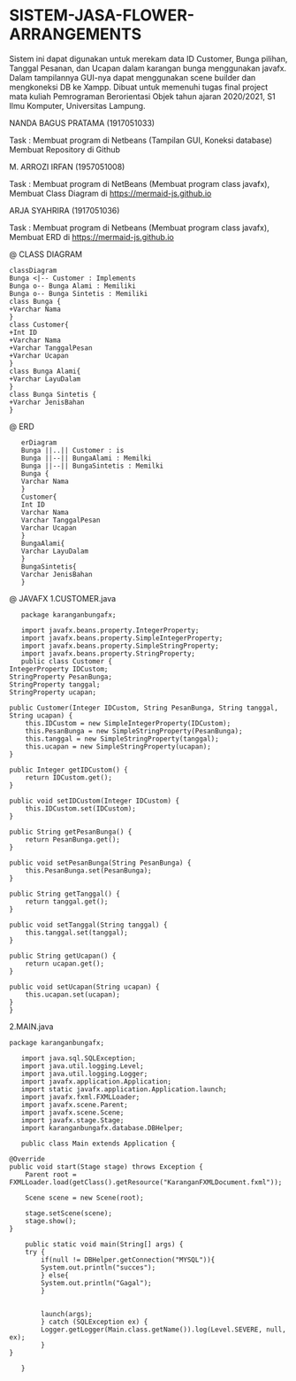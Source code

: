 # SISTEM-JASA-FLOWER-ARRANGEMENTS
Sistem ini dapat digunakan untuk merekam data ID Customer, Bunga pilihan, Tanggal Pesanan, dan Ucapan dalam karangan bunga menggunakan javafx. Dalam tampilannya GUI-nya dapat menggunakan scene builder dan mengkoneksi DB ke Xampp. Dibuat untuk memenuhi tugas final project mata kuliah Pemrograman Berorientasi Objek tahun ajaran 2020/2021, S1 Ilmu Komputer, Universitas Lampung.

NANDA BAGUS PRATAMA (1917051033)

Task : Membuat program di Netbeans (Tampilan GUI, Koneksi database)
       Membuat Repository di Github


M. ARROZI IRFAN (1957051008)

Task : Membuat program di NetBeans (Membuat program class javafx),
       Membuat Class Diagram di https://mermaid-js.github.io


ARJA SYAHRIRA (1917051036)

Task : Membuat program di Netbeans (Membuat program class javafx),
       Membuat ERD di https://mermaid-js.github.io



@ CLASS DIAGRAM
      
    classDiagram
    Bunga <|-- Customer : Implements
    Bunga o-- Bunga Alami : Memiliki
    Bunga o-- Bunga Sintetis : Memiliki
    class Bunga {
    +Varchar Nama    
    }
    class Customer{
    +Int ID
    +Varchar Nama
    +Varchar TanggalPesan
    +Varchar Ucapan
    }
    class Bunga Alami{
    +Varchar LayuDalam
    }
    class Bunga Sintetis {
    +Varchar JenisBahan
    }



@ ERD

       erDiagram
       Bunga ||..|| Customer : is
       Bunga ||--|| BungaAlami : Memilki
       Bunga ||--|| BungaSintetis : Memilki   
       Bunga {
       Varchar Nama
       }
       Customer{
       Int ID
       Varchar Nama
       Varchar TanggalPesan
       Varchar Ucapan
       }
       BungaAlami{
       Varchar LayuDalam
       }
       BungaSintetis{
       Varchar JenisBahan
       }
    
    
 @ JAVAFX
 1.CUSTOMER.java
  
       package karanganbungafx;

       import javafx.beans.property.IntegerProperty;
       import javafx.beans.property.SimpleIntegerProperty;
       import javafx.beans.property.SimpleStringProperty;
       import javafx.beans.property.StringProperty;
       public class Customer {
    IntegerProperty IDCustom;
    StringProperty PesanBunga;
    StringProperty tanggal;
    StringProperty ucapan;

    public Customer(Integer IDCustom, String PesanBunga, String tanggal, String ucapan) {
        this.IDCustom = new SimpleIntegerProperty(IDCustom);
        this.PesanBunga = new SimpleStringProperty(PesanBunga);
        this.tanggal = new SimpleStringProperty(tanggal);
        this.ucapan = new SimpleStringProperty(ucapan);
    }

    public Integer getIDCustom() {
        return IDCustom.get();
    }

    public void setIDCustom(Integer IDCustom) {
        this.IDCustom.set(IDCustom);
    }

    public String getPesanBunga() {
        return PesanBunga.get();
    }

    public void setPesanBunga(String PesanBunga) {
        this.PesanBunga.set(PesanBunga);
    }

    public String getTanggal() {
        return tanggal.get();
    }

    public void setTanggal(String tanggal) {
        this.tanggal.set(tanggal);
    }

    public String getUcapan() {
        return ucapan.get();
    }

    public void setUcapan(String ucapan) {
        this.ucapan.set(ucapan);
    }  
    }
    
    
2.MAIN.java
       
    package karanganbungafx;

       import java.sql.SQLException;
       import java.util.logging.Level;
       import java.util.logging.Logger;
       import javafx.application.Application;
       import static javafx.application.Application.launch;
       import javafx.fxml.FXMLLoader;
       import javafx.scene.Parent;
       import javafx.scene.Scene;
       import javafx.stage.Stage;
       import karanganbungafx.database.DBHelper;

       public class Main extends Application {
    
    @Override
    public void start(Stage stage) throws Exception {
        Parent root = FXMLLoader.load(getClass().getResource("KaranganFXMLDocument.fxml"));
        
        Scene scene = new Scene(root);
        
        stage.setScene(scene);
        stage.show();
    }

        public static void main(String[] args) {
        try {
            if(null != DBHelper.getConnection("MYSQL")){
            System.out.println("succes");
            } else{
            System.out.println("Gagal");
            } 
            
            
            launch(args);
            } catch (SQLException ex) {
            Logger.getLogger(Main.class.getName()).log(Level.SEVERE, null, ex);
            } 
    }
    
       }

 
 
    
